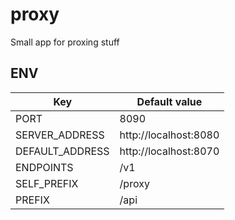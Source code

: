 # proxy
Small app for proxing stuff

## ENV

| Key | Default value | 
| -------- | -------- | 
| PORT | 8090 |
| SERVER_ADDRESS | http://localhost:8080 | 
| DEFAULT_ADDRESS | http://localhost:8070 | 
| ENDPOINTS | /v1 | 
| SELF_PREFIX | /proxy | 
| PREFIX | /api | 
